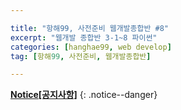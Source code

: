 ```yaml
--- 

title: "항해99, 사전준비 웹개발종합반 #8" 
excerpt: "웹개발 종합반 3-1~8 파이썬" 
categories: [hanghae99, web develop]
tag: [항해99, 사전준비, 웹개발종합반] 

---
```


**[Notice[공지사항]](https://lilclown97.github.io/notice/Notice1/)**
{: .notice--danger}

<br><br><br>

##